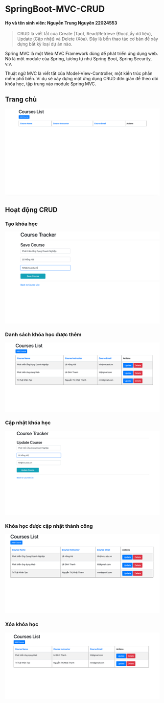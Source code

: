# SpringBoot-MVC-CRUD
#### Họ và tên sinh viên: Nguyễn Trung Nguyên 22024553
>CRUD là viết tắt của Create (Tạo), Read/Retrieve (Đọc/Lấy dữ liệu), Update (Cập nhật) và Delete (Xóa). Đây là bốn thao tác cơ bản để xây dựng bất kỳ loại dự án nào.

Spring MVC là một Web MVC Framework dùng để phát triển ứng dụng web. Nó là một module của Spring, tương tự như Spring Boot, Spring Security, v.v.

Thuật ngữ MVC là viết tắt của Model-View-Controller, một kiến trúc phần mềm phổ biến.
Ví dụ sẽ xây dựng một ứng dụng CRUD đơn giản để theo dõi khóa học, tập trung vào module Spring MVC.
## Trang chủ
![img.png](img.png)
## Hoạt động CRUD

### Tạo khóa học
![img_1.png](img_1.png)
### Danh sách khóa học được thêm
![img_2.png](img_2.png)
### Cập nhật khóa học
![img_3.png](img_3.png)
### Khóa học được cập nhật thành công
![img_4.png](img_4.png)
### Xóa khóa học
![img_5.png](img_5.png)
